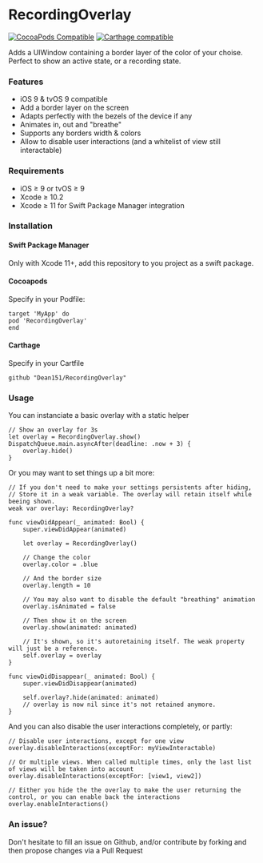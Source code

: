 # RecordingOverlay

[![CocoaPods Compatible](https://img.shields.io/cocoapods/v/ImageUtility.svg?style=flat&label=CocoaPods&colorA=28a745&&colorB=4E4E4E)](https://cocoapods.org/pods/RecordingOverlay)
[![Carthage compatible](https://img.shields.io/badge/Carthage-compatible-brightgreen.svg?style=flat&colorA=28a745&&colorB=4E4E4E)](https://github.com/Carthage/Carthage)

Adds a UIWindow containing a border layer of the color of your choise. Perfect to show an active state, or a recording state.

### Features

- iOS 9 & tvOS 9 compatible
- Add a border layer on the screen
- Adapts perfectly with the bezels of the device if any
- Animates in, out and "breathe"
- Supports any borders width & colors
- Allow to disable user interactions (and a whitelist of view still interactable)

### Requirements

- iOS ≥ 9 or tvOS ≥ 9
- Xcode ≥ 10.2
- Xcode ≥ 11 for Swift Package Manager integration

### Installation

#### Swift Package Manager

Only with Xcode 11+, add this repository to you project as a swift package.

#### Cocoapods

Specify in your Podfile:

```
target 'MyApp' do
pod 'RecordingOverlay'
end
```

#### Carthage

Specify in your Cartfile

```
github "Dean151/RecordingOverlay"
```

### Usage

You can instanciate a basic overlay with a static helper
```
// Show an overlay for 3s
let overlay = RecordingOverlay.show()
DispatchQueue.main.asyncAfter(deadline: .now + 3) {
    overlay.hide()
}
```

Or you may want to set things up a bit more:
```
// If you don't need to make your settings persistents after hiding,
// Store it in a weak variable. The overlay will retain itself while beeing shown.
weak var overlay: RecordingOverlay?

func viewDidAppear(_ animated: Bool) {
    super.viewDidAppear(animated)
    
    let overlay = RecordingOverlay()
    
    // Change the color
    overlay.color = .blue
    
    // And the border size
    overlay.length = 10
    
    // You may also want to disable the default "breathing" animation
    overlay.isAnimated = false
    
    // Then show it on the screen
    overlay.show(animated: animated)
    
    // It's shown, so it's autoretaining itself. The weak property will just be a reference.
    self.overlay = overlay
}

func viewDidDisappear(_ animated: Bool) {
    super.viewDidDisappear(animated)
    
    self.overlay?.hide(animated: animated)
    // overlay is now nil since it's not retained anymore.
}
```

And you can also disable the user interactions completely, or partly:
```
// Disable user interactions, except for one view
overlay.disableInteractions(exceptFor: myViewInteractable)

// Or multiple views. When called multiple times, only the last list of views will be taken into account
overlay.disableInteractions(exceptFor: [view1, view2])

// Either you hide the the overlay to make the user returning the control, or you can enable back the interactions
overlay.enableInteractions()
```

### An issue?

Don't hesitate to fill an issue on Github, and/or contribute by forking and then propose changes via a Pull Request
